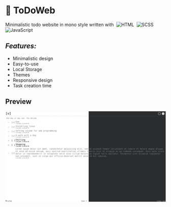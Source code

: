 # &#128221; ToDoWeb
Minimalistic todo website in mono style written with&nbsp;
<img loading="lazy" height=16px src="https://cdn.simpleicons.org/html5/e34f26" title="HTML"></img>&nbsp;
<img loading="lazy" height=16px src="https://cdn.simpleicons.org/sass/cc6699" title="SCSS"></img>&nbsp;
<img loading="lazy" height=16px src="https://cdn.simpleicons.org/javascript/f7df1e" title="JavaScript"></img>&nbsp;

## ***Features:***
  + Minimalistic design
  + Easy-to-use
  + Local Storage
  + Themes
  + Responsive design
  + Task creation time

## Preview
![Preview](https://raw.githubusercontent.com/hkooost/ToDoWeb/9e5bdb44411e2326c14fb0c4e6bd314b6970e600/assets/preview.jpg)
